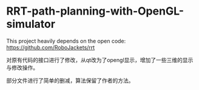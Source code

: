 # RRT-path-planning-with-OpenGL-simulator
This project heavily depends on the open code: https://github.com/RoboJackets/rrt

对原有代码的接口进行了修改，从qt改为了opengl显示，增加了一些三维的显示与修改操作。

部分文件进行了简单的删减，算法保留了作者的方法。
